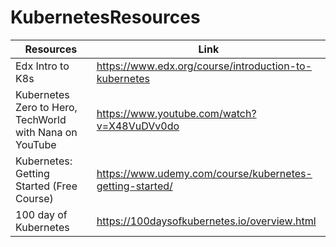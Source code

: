 # KubernetesResources

Resources | Link 
--- | --- 
Edx Intro to K8s | https://www.edx.org/course/introduction-to-kubernetes  
Kubernetes Zero to Hero, TechWorld with Nana on YouTube | https://www.youtube.com/watch?v=X48VuDVv0do 
Kubernetes: Getting Started (Free Course) | https://www.udemy.com/course/kubernetes-getting-started/
100 day of Kubernetes | https://100daysofkubernetes.io/overview.html
